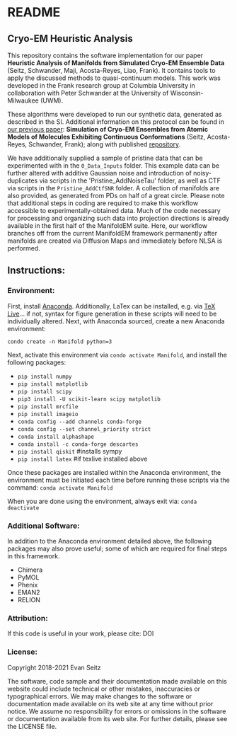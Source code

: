# README
## Cryo-EM Heuristic Analysis

This repository contains the software implementation for our paper **Heuristic Analysis of Manifolds from Simulated Cryo-EM Ensemble Data** (Seitz, Schwander, Maji, Acosta-Reyes, Liao, Frank). It contains tools to apply the discussed methods to quasi-continuum models. This work was developed in the Frank research group at Columbia University in collaboration with Peter Schwander at the University of Wisconsin-Milwaukee (UWM).

These algorithms were developed to run our synthetic data, generated as described in the SI. Additional information on this protocol can be found in [our previous paper](https://www.biorxiv.org/content/10.1101/864116v1): **Simulation of Cryo-EM Ensembles from Atomic Models of Molecules Exhibiting Continuous Conformations** (Seitz, Acosta-Reyes, Schwander, Frank); along with published [repository](https://github.com/evanseitz/cryoEM_synthetic_continua).

We have additionally supplied a sample of pristine data that can be experimented with in the `0_Data_Inputs` folder. This example data can be further altered with additive Gaussian noise and introduction of noisy-duplicates via scripts in the 'Pristine_AddNoiseTau' folder, as well as CTF via scripts in the `Pristine_AddCtfSNR` folder. A collection of manifolds are also provided, as generated from PDs on half of a great circle. Please note that additional steps in coding are required to make this workflow accessible to experimentally-obtained data. Much of the code necessary for processing and organizing such data into projection directions is already available in the first half of the ManifoldEM suite. Here, our workflow branches off from the current ManifoldEM framework permanently after manifolds are created via Diffusion Maps and immediately before NLSA is performed.

## Instructions:

### Environment:
First, install [Anaconda](https://docs.anaconda.com/anaconda/install). Additionally, LaTex can be installed, e.g. via [TeX Live](https://tug.org/texlive)... if not, syntax for figure generation in these scripts will need to be individually altered. Next, with Anaconda sourced, create a new Anaconda environment:

`condo create -n Manifold python=3`

Next, activate this environment via `condo activate Manifold`, and install the following packages:

- `pip install numpy`
- `pip install matplotlib`
- `pip install scipy`
- `pip3 install -U scikit-learn scipy matplotlib`
- `pip install mrcfile`
- `pip install imageio`
- `conda config --add channels conda-forge`
- `conda config --set channel_priority strict`
- `conda install alphashape`
- `conda install -c conda-forge descartes`
- `pip install qiskit` #installs sympy
- `pip install latex` #if texlive installed above

Once these packages are installed within the Anaconda environment, the environment must be initiated each time before running these scripts via the command: `conda activate Manifold`

When you are done using the environment, always exit via: `conda deactivate`

### Additional Software:
In addition to the Anaconda environment detailed above, the following packages may also prove useful; some of which are required for final steps in this framework.
- Chimera
- PyMOL
- Phenix
- EMAN2
- RELION

### Attribution:
If this code is useful in your work, please cite: 
DOI

### License:
Copyright 2018-2021 Evan Seitz

The software, code sample and their documentation made available on this website could include technical or other mistakes, inaccuracies or typographical errors. We may make changes to the software or documentation made available on its web site at any time without prior notice. We assume no responsibility for errors or omissions in the software or documentation available from its web site. For further details, please see the LICENSE file.
